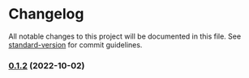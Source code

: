 # Changelog

All notable changes to this project will be documented in this file. See [standard-version](https://github.com/conventional-changelog/standard-version) for commit guidelines.

### [0.1.2](https://github.com/ivankraev/msb-hub/compare/v0.1.1...v0.1.2) (2022-10-02)
